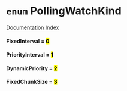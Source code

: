 # `enum` PollingWatchKind

[Documentation Index](../README.md)

#### FixedInterval = <mark>0</mark>



#### PriorityInterval = <mark>1</mark>



#### DynamicPriority = <mark>2</mark>



#### FixedChunkSize = <mark>3</mark>



